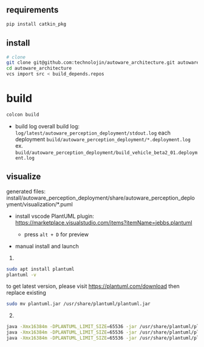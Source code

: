 
## requirements

```sh
pip install catkin_pkg
```


## install
```sh
# clone
git clone git@github.com:technolojin/autoware_architecture.git autoware_architecture/src
cd autoware_architecture
vcs import src < build_depends.repos 
```

# build
```sh
colcon build
```

* build log
overall build log: `log/latest/autoware_perception_deployment/stdout.log`
each deployment `build/autoware_perception_deployment/*.deployment.log`
ex. `build/autoware_perception_deployment/build_vehicle_beta2_01.deployment.log`

## visualize

generated files: install/autoware_perception_deployment/share/autoware_perception_deployment/visualization/*.puml

* install vscode PlantUML plugin: https://marketplace.visualstudio.com/items?itemName=jebbs.plantuml
  - press `alt + D` for preview

* manual install and launch
1. 
```sh
sudo apt install plantuml
plantuml -v
```
to get latest version, please visit https://plantuml.com/download
then replace existing 
```sh
sudo mv plantuml.jar /usr/share/plantuml/plantuml.jar
```
2. 
```sh
java -Xmx16384m -DPLANTUML_LIMIT_SIZE=65536 -jar /usr/share/plantuml/plantuml.jar -verbose -Playout=smetana -tpng 'install/autoware_perception_deployment/share/autoware_perception_deployment/exports/vehicle_beta2_01.deployment/visualization/vehicle_beta2_01.deployment_node_graph.puml'
java -Xmx16384m -DPLANTUML_LIMIT_SIZE=65536 -jar /usr/share/plantuml/plantuml.jar -verbose -Playout=smetana -tpng 'install/autoware_perception_deployment/share/autoware_perception_deployment/exports/vehicle_beta2_01.deployment/visualization/vehicle_beta2_01.deployment_logic_graph.puml'
java -Xmx16384m -DPLANTUML_LIMIT_SIZE=65536 -jar /usr/share/plantuml/plantuml.jar -verbose -Playout=smetana -tpng 'install/autoware_perception_deployment/share/autoware_perception_deployment/exports/vehicle_beta2_01.deployment/visualization/vehicle_beta2_01.deployment_sequence_graph.puml'
```
